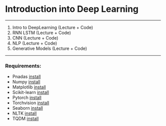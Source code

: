 # Introduction into Deep Learning

---

1. Intro to DeepLearning (Lecture + Code)
2. RNN LSTM (Lecture + Code)
3. CNN (Lecture + Code)
4. NLP (Lecture + Code)
5. Generative Models (Lecture + Code)

---

### Requirements:

- Pnadas [install](https://pandas.pydata.org/getting_started.html)
- Numpy [install](https://numpy.org/install/)
- Matplotlib [install](https://matplotlib.org/3.4.3/users/installing.html)
- Scikit-learn [install](https://scikit-learn.org/stable/install.html)
- Pytorch [install](https://pytorch.org/get-started/locally/)
- Torchvision [install](https://pypi.org/project/torchvision/)
- Seaborn [install](https://seaborn.pydata.org/installing.html)
- NLTK [install](https://www.nltk.org/install.html)
- TQDM [install](https://pypi.org/project/tqdm/)

